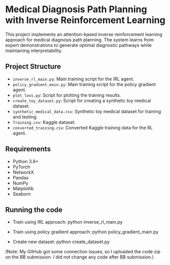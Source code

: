 # Medical Diagnosis Path Planning with Inverse Reinforcement Learning

This project implements an attention-based inverse reinforcement learning approach for medical diagnosis path planning. The system learns from expert demonstrations to generate optimal diagnostic pathways while maintaining interpretability.

## Project Structure

- `inverse_rl_main.py`: Main training script for the IRL agent.
- `policy_gradient_main.py`: Main training script for the policy gradient agent.
- `plot_loss.py`: Script for plotting the training results.
- `create_toy_dataset.py`: Script for creating a synthetic toy medical dataset.
- `synthetic_medical_data.csv`: Synthetic toy medical dataset for training and testing.
- `Training.csv`: Kaggle dataset.
- `converted_training.csv`: Converted Kaggle training data for the RL agent.


## Requirements

- Python 3.8+
- PyTorch
- NetworkX
- Pandas
- NumPy
- Matplotlib
- Seaborn

## Running the code
- Train using IRL approach:
python inverse_rl_main.py

- Train using policy gradient approach:
python policy_gradient_main.py

- Create new dataset:
python create_dataset.py

(Note: My GitHub got some connection issues, so I uploaded the code zip on the BB submission. I did not change any code after BB submission.)
